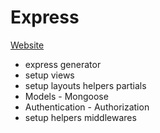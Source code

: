# Express

[Website](https://zapatran.github.io/cheat-sheet/)

* express generator
* setup views
* setup layouts helpers partials
* Models - Mongoose
* Authentication - Authorization
* setup helpers middlewares



